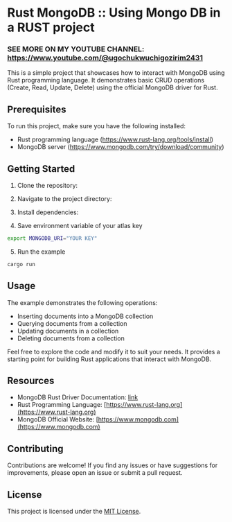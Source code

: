 # Rust MongoDB :: Using Mongo DB in a RUST project

### SEE MORE ON MY YOUTUBE CHANNEL: https://www.youtube.com/@ugochukwuchigozirim2431


This is a simple project that showcases how to interact with MongoDB using Rust programming language. It demonstrates basic CRUD operations (Create, Read, Update, Delete) using the official MongoDB driver for Rust.

## Prerequisites

To run this project, make sure you have the following installed:

- Rust programming language (https://www.rust-lang.org/tools/install)
- MongoDB server (https://www.mongodb.com/try/download/community)

## Getting Started

1. Clone the repository:


2. Navigate to the project directory:


3. Install dependencies:

4. Save environment variable of your atlas key
 ```sh
 export MONGODB_URI="YOUR KEY"
 ```
5. Run the example  
 ```sh
cargo run
``` 


## Usage

The example demonstrates the following operations:

- Inserting documents into a MongoDB collection
- Querying documents from a collection
- Updating documents in a collection
- Deleting documents from a collection

Feel free to explore the code and modify it to suit your needs. It provides a starting point for building Rust applications that interact with MongoDB.

## Resources

- MongoDB Rust Driver Documentation: [link](https://docs.rs/mongodb)
- Rust Programming Language: [https://www.rust-lang.org](https://www.rust-lang.org)
- MongoDB Official Website: [https://www.mongodb.com](https://www.mongodb.com)

## Contributing

Contributions are welcome! If you find any issues or have suggestions for improvements, please open an issue or submit a pull request.

## License

This project is licensed under the [MIT License](LICENSE).

